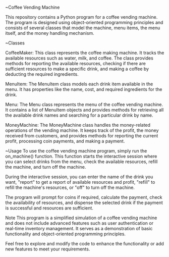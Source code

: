 ~Coffee Vending Machine

  This repository contains a Python program for a coffee vending machine. The program is designed using object-oriented programming principles and consists of several classes that model the machine, menu items, the menu itself, and the money handling mechanism.

~Classes

  CoffeeMaker:
This class represents the coffee making machine. It tracks the available resources such as water, milk, and coffee. The class provides methods for reporting the available resources, checking if there are sufficient resources to make a specific drink, and making a coffee by deducting the required ingredients.

  MenuItem:
The MenuItem class models each drink item available in the menu. It has properties like the name, cost, and required ingredients for the drink.

  Menu:
The Menu class represents the menu of the coffee vending machine. It contains a list of MenuItem objects and provides methods for retrieving all the available drink names and searching for a particular drink by name.

  MoneyMachine:
The MoneyMachine class handles the money-related operations of the vending machine. It keeps track of the profit, the money received from customers, and provides methods for reporting the current profit, processing coin payments, and making a payment.

~Usage
To use the coffee vending machine program, simply run the on_machine() function. This function starts the interactive session where you can select drinks from the menu, check the available resources, refill the machine, and turn off the machine.

During the interactive session, you can enter the name of the drink you want, "report" to get a report of available resources and profit, "refill" to refill the machine's resources, or "off" to turn off the machine.

The program will prompt for coins if required, calculate the payment, check the availability of resources, and dispense the selected drink if the payment is successful and resources are sufficient.


Note
This program is a simplified simulation of a coffee vending machine and does not include advanced features such as user authentication or real-time inventory management. It serves as a demonstration of basic functionality and object-oriented programming principles.

Feel free to explore and modify the code to enhance the functionality or add new features to meet your requirements.
